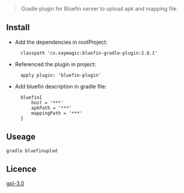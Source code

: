 
> Gradle plugin for Bluefin server to upload apk and mapping file.

## Install

* Add the dependencies in rootProject:

		classpath 'cn.saymagic:bluefin-gradle-plugin:2.8.1'
	
* Referenced the plugin in project:

		apply plugin: 'bluefin-plugin'
	
* Add bluefin description in gradle file:

		bluefin{
    		host = '***'
    		apkPath = '***'
    		mappingPath = '***'
		}
		
## Useage

	gradle bluefinuplod

## Licence

[gpl-3.0](https://opensource.org/licenses/gpl-3.0.html)